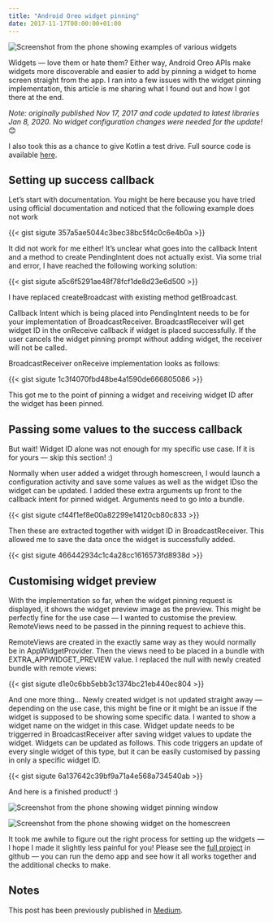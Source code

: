 ```yaml
---
title: "Android Oreo widget pinning"
date: 2017-11-17T00:00:00+01:00
---
```


![Screenshot from the phone showing examples of various widgets](/images/blogs/widgets/header.png)

Widgets — love them or hate them? Either way, Android Oreo APIs make widgets more discoverable and easier to add by pinning a widget to home screen straight from the app. I ran into a few issues with the widget pinning implementation, this article is me sharing what I found out and how I got there at the end.

<!--more-->

*Note: originally published Nov 17, 2017 and code updated to latest libraries Jan 8, 2020. No widget configuration changes were needed for the update!* 😊

I also took this as a chance to give Kotlin a test drive. Full source code is available [here](https://github.com/sigute/WidgetsDemo).

## Setting up success callback

Let’s start with documentation. You might be here because you have tried using official documentation and noticed that the following example does not work

{{< gist sigute 357a5ae5044c3bec38bc5f4c0c6e4b0a >}}

It did not work for me either! It’s unclear what goes into the callback Intent and a method to create PendingIntent does not actually exist. Via some trial and error, I have reached the following working solution:

{{< gist sigute a5c6f5291ae48f78fcf1de8d23e6d500 >}}

I have replaced createBroadcast with existing method getBroadcast.

Callback Intent which is being placed into PendingIntent needs to be for your implementation of BroadcastReceiver. BroadcastReceiver will get widget ID in the onReceive callback if widget is placed successfully. If the user cancels the widget pinning prompt without adding widget, the receiver will not be called.

BroadcastReceiver onReceive implementation looks as follows:

{{< gist sigute 1c3f4070fbd48be4a1590de666805086 >}}

This got me to the point of pinning a widget and receiving widget ID after the widget has been pinned.

## Passing some values to the success callback

But wait! Widget ID alone was not enough for my specific use case. If it is for yours — skip this section! :)

Normally when user added a widget through homescreen, I would launch a configuration activity and save some values as well as the widget IDso the widget can be updated. I added these extra arguments up front to the callback intent for pinned widget. Arguments need to go into a bundle.

{{< gist sigute cf44f1ef8e00a82299e14120cb80c833 >}}

Then these are extracted together with widget ID in BroadcastReceiver. This allowed me to save the data once the widget is successfully added.

{{< gist sigute 466442934c1c4a28cc1616573fd8938d >}}

## Customising widget preview

With the implementation so far, when the widget pinning request is displayed, it shows the widget preview image as the preview. This might be perfectly fine for the use case — I wanted to customise the preview. RemoteViews need to be passed in the pinning request to achieve this.

RemoteViews are created in the exactly same way as they would normally be in AppWidgetProvider. Then the views need to be placed in a bundle with EXTRA_APPWIDGET_PREVIEW value. I replaced the null with newly created bundle with remote views:

{{< gist sigute d1e0c6bb5ebb3c1374bc21eb440ec804 >}}

And one more thing… Newly created widget is not updated straight away — depending on the use case, this might be fine or it might be an issue if the widget is supposed to be showing some specific data. I wanted to show a widget name on the widget in this case. Widget update needs to be triggerred in BroadcastReceiver after saving widget values to update the widget. Widgets can be updated as follows. This code triggers an update of every single widget of this type, but it can be easily customised by passing in only a specific widget ID.

{{< gist sigute 6a137642c39bf9a71a4e568a734540ab >}}

And here is a finished product! :)

![Screenshot from the phone showing widget pinning window](/images/blogs/widgets/widget1.png)

![Screenshot from the phone showing widget on the homescreen](/images/blogs/widgets/widget2.png)

It took me awhile to figure out the right process for setting up the widgets — I hope I made it slightly less painful for you! Please see the [full project](https://github.com/sigute/WidgetsDemo) in github — you can run the demo app and see how it all works together and the additional checks to make.

## Notes

This post has been previously published in [Medium](https://medium.com/@sigute/android-oreo-widget-pinning-in-kotlin-398d529eab28).
